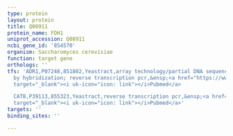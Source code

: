 ```yaml
---
type: protein
layout: protein
title: Q08911
protein_name: FDH1
uniprot_accession: Q08911
ncbi_gene_id: '854570'
organism: Saccharomyces cerevisiae
function: target gene
orthologs: ''
tfs: 'ADR1,P07248,851802,Yeastract,array technology/partial DNA sequence identification
  by hybridization; reverse transcription pcr,&ensp;<a href="https://www.ncbi.nlm.nih.gov/pubmed/?term=24170807%5Buid%5D+OR+18197247%5Buid%5D+OR+16880382%5Buid%5D"
  target="_blank"><i uk-icon="icon: link"></i>Pubmed</a>

  CAT8,P39113,855323,Yeastract,reverse transcription pcr,&ensp;<a href="https://www.ncbi.nlm.nih.gov/pubmed/?term=18197247%5Buid%5D+OR+24170807%5Buid%5D"
  target="_blank"><i uk-icon="icon: link"></i>Pubmed</a>'
targets: ''
binding_sites: ''

---
```

